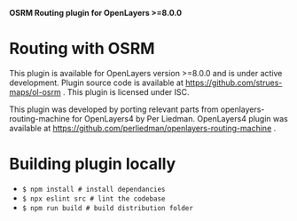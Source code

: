 **OSRM Routing plugin for OpenLayers >=8.0.0**

Routing with OSRM
=================
This plugin is available for OpenLayers version >=8.0.0 and is under active development.
Plugin source code is available at https://github.com/strues-maps/ol-osrm .
This plugin is licensed under ISC.

This plugin was developed by porting relevant parts from openlayers-routing-machine for
OpenLayers4 by Per Liedman. OpenLayers4 plugin was available at https://github.com/perliedman/openlayers-routing-machine .

Building plugin locally
===============================
- `$ npm install # install dependancies`
- `$ npx eslint src # lint the codebase`
- `$ npm run build # build distribution folder`
